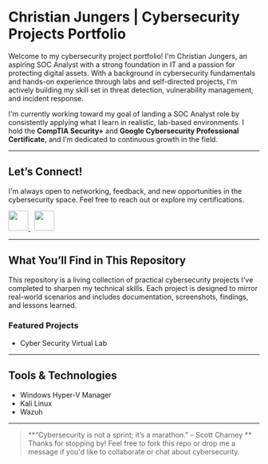 # Christian Jungers | Cybersecurity Projects Portfolio

Welcome to my cybersecurity project portfolio! I'm Christian Jungers, an aspiring SOC Analyst with a strong foundation in IT and a passion for protecting digital assets. With a background in cybersecurity fundamentals and hands-on experience through labs and self-directed projects, I'm actively building my skill set in threat detection, vulnerability management, and incident response.

I'm currently working toward my goal of landing a SOC Analyst role by consistently applying what I learn in realistic, lab-based environments. I hold the **CompTIA Security+** and **Google Cybersecurity Professional Certificate**, and I’m dedicated to continuous growth in the field.

---

## Let’s Connect!

I'm always open to networking, feedback, and new opportunities in the cybersecurity space. Feel free to reach out or explore my certifications.

<a href=https://www.linkedin.com/in/christian-jungers/ target="_blank">
  <img src="https://img.shields.io/badge/LinkedIn-blue?logo=linkedin&logoColor=white" style="height:40px;" />
</a>
&nbsp;
<a href=https://www.credly.com/users/christian-jungers target="_blank">
  <img src="https://img.shields.io/badge/Credly-orange?logo=acclaim&logoColor=white" style="height:40px;" />
</a>

---

## What You’ll Find in This Repository

This repository is a living collection of practical cybersecurity projects I've completed to sharpen my technical skills. Each project is designed to mirror real-world scenarios and includes documentation, screenshots, findings, and lessons learned.

### Featured Projects
- Cyber Security Virtual Lab
---

## Tools & Technologies
- Windows Hyper-V Manager
- Kali Linux
- Wazuh

---


> **“Cybersecurity is not a sprint; it’s a marathon.” – Scott Charney **  
Thanks for stopping by! Feel free to fork this repo or drop me a message if you'd like to collaborate or chat about cybersecurity.
